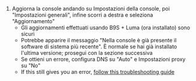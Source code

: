 1. Aggiorna la console andando su Impostazioni della console, poi "Impostazioni generali", infine scorri a destra e seleziona "Aggiornamento"
   - Gli aggiornamenti effettuati usando B9S + Luma (ora installato) sono sicuri
   - Potrebbe apparire il messaggio "Nella console è già presente il software di sistema più recente". È normale se hai già installato l'ultima versione; prosegui con la sezione successiva
   - Se ottieni un errore, configura DNS su "Auto" e Impostazioni proxy su "No"
   - If this still gives you an error, [follow this troubleshooting guide](troubleshooting-finalizing-setup.html)
